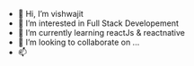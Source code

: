 - 👋 Hi, I’m vishwajit
- 👀 I’m interested in Full Stack Developement
- 🌱 I’m currently learning reactJs & reactnative
- 💞️ I’m looking to collaborate on ...
- 📫 

<!---
vishwajit-stepron/vishwajit-stepron is a ✨ special ✨ repository because its `README.md` (this file) appears on your GitHub profile.
You can click the Preview link to take a look at your changes.
--->
